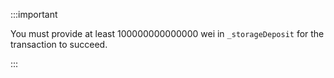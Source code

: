 :::important

You must provide at least 100000000000000 wei in `_storageDeposit` for the transaction to succeed.

:::
